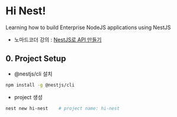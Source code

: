 # Hi Nest!

Learning how to build Enterprise NodeJS applications using NestJS

- 노마드코더 강의 : [NestJS로 API 만들기](https://nomadcoders.co/nestjs-fundamentals)

## 0. Project Setup

- @nestjs/cli 설치

```zsh
npm install -g @nestjs/cli
```

- project 생성

```zsh
nest new hi-nest    # project name: hi-nest
```
